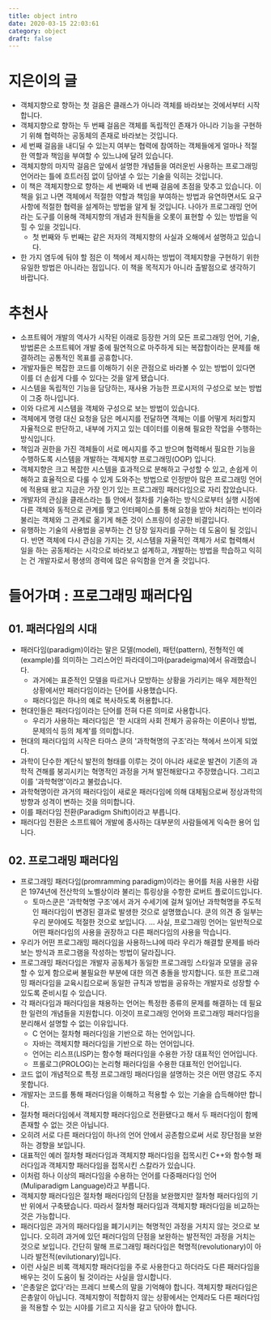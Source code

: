 ```yaml
---
title: object intro
date: 2020-03-15 22:03:61
category: object
draft: false
---
```


# 지은이의 글

- 객체지향으로 향하는 첫 걸음은 클래스가 아니라 객체를 바라보는 것에서부터 시작합니다.
- 객체지향으로 향하는 두 번째 걸음은 객체를 독립적인 존재가 아니라 기능을 구현하기 위해 협력하는 공동체의 존재로 바라보는 것입니다.
- 세 번째 걸음을 내디딜 수 있는지 여부는 협력에 참여하는 객체들에게 얼마나 적절한 역할과 책임을 부여할 수 있느냐에 달려 있습니다.
- 객체지향의 마지막 걸음은 앞에서 설명한 개념들을 여러운빈 사용하는 프로그래밍 언어라는 틀에 흐트러짐 없이 담아낼 수 있는 기술을 익히는 것입니다.
- 이 책은 객체지향으로 향하는 세 번째와 네 번째 걸음에 초점을 맞추고 있습니다. 이 책을 읽고 나면 객체에서 적절한 약할과 책임을 부여하는 방법과 유연하면서도 요구사항에 적절한 협력을 설계하는 방법을 알게 될 것입니다. 나아가 프로그래밍 언어라는 도구를 이용해 객체지향의 개념과 원칙들을 오롯이 표현할 수 있는 방법을 익힐 수 있을 것입니다.
  - 첫 번째와 두 번째는 같은 저자의 객체지향의 사실과 오해에서 설명하고 있습니다.
- 한 가지 염두에 둬야 할 점은 이 책에서 제시하는 방법이 객체지향을 구현하기 위한 유일한 방법은 아니라는 점입니다. 이 책을 목적지가 아니라 출발점으로 생각하기 바랍니다.

# 추천사

- 소프트웨어 개발의 역사가 시작된 이래로 등장한 거의 모든 프로그래밍 언어, 기술, 방법론은 소프트웨어 개발 중에 필연적으로 마주하게 되는 복잡함이라는 문제를 해결하려는 공통적인 목표를 공휴합니다.
- 개발자들은 복잡한 코드를 이해하기 쉬운 관점으로 바라볼 수 있는 방법이 있다면 이를 더 손쉽게 다를 수 있다는 것을 알게 됐습니다.
- 시스템을 독립적인 기능을 담당하는, 재사용 가능한 프로시저의 구성으로 보는 방법이 그중 하나입니다.
- 이와 다르게 시스템을 객체와 구성으로 보는 방법이 있습니다.
- 객체에게 명령 대신 요청을 담은 메시지를 전달하면 객체는 이를 어떻게 처리할지 자율적으로 판단하고, 내부에 가지고 있는 데이터를 이용해 필요한 작업을 수행하는 방식입니다.
- 책임과 권한을 가진 객체들이 서로 메시지를 주고 받으며 협력해서 필요한 기능을 수행하도록 시스템을 개발하는 객체지향 프로그래밍(OOP) 입니다.
- 객체지향은 크고 복잡한 시스템을 효과적으로 분해하고 구성할 수 있고, 손쉽게 이해하고 효율적으로 다룰 수 있게 도와주는 방법으로 인정받아 많은 프로그래밍 언어에 적용돼 왔고 지금은 가장 인기 있는 프로그래밍 패러다임으로 자리 잡았습니다.
- 개발자의 관심을 클래스라는 틀 안에서 절차를 기술하는 방식으로부터 실행 시점에 다른 객체와 동적으로 관계를 맺고 인터페이스를 통해 요청을 받아 처리하는 빈이라 불리는 객체와 그 관계로 옮기게 해준 것이 스프링이 성공한 비결입니다.
- 유행하는 기술의 사용법을 공부하는 건 당장 일자리를 구하는 데 도움이 될 것입니다. 반면 객체에 다시 관심을 가지는 것, 시스템을 자율적인 객체가 서로 협력해서 일을 하는 공동체라는 시각으로 바라보고 설계하고, 개발하는 방법을 학습하고 익히는 건 개발자로서 평생의 경력에 많은 유익함을 안겨 줄 것입니다.

# 들어가며 : 프로그래밍 패러다임

## 01. 패러다임의 시대

- 패러다임(paradigm)이라는 말은 모델(model), 패턴(pattern), 전형적인 예(example)를 의미하는 그리스어인 파라데이그마(paradeigma)에서 유래했습니다.
  - 과거에는 표준적인 모델을 따르거나 모방하는 상황을 가리키는 매우 제한적인 상황에서만 패러다임이라는 단어를 사용했습니다.
  - 패러다임은 하나의 예로 복사하도록 허용합니다.
- 현대인들은 패러다임이라는 단어를 전혀 다른 의미로 사용합니다.
  - 우리가 사용하는 패러다임은 '한 시대의 사회 전체가 공유하는 이론이나 방법, 문제의식 등의 체계'를 의미합니다.
- 현대의 패러다임의 시작은 타마스 쿤의 '과학혁명의 구조'라는 책에서 쓰이게 되었다.
- 과학이 단수한 계단식 발전의 형태를 이루는 것이 아니라 새로운 발견이 기존의 과학적 견해를 붕괴시키는 혁명적인 과정을 거쳐 발전해왔다고 주장했습니다. 그리고 이를 '과학혁명'이라고 불렀습니다.
- 과학혁명이란 과거의 패러다임이 새로운 패러다임에 의해 대체됨으로써 정상과학의 방향과 성격이 변하는 것을 의미합니다.
- 이를 패러다임 전환(Paradigm Shift)이라고 부릅니다.
- 패러다임 전환은 소프트웨어 개발에 종사하는 대부분의 사람들에게 익숙한 용어 입니다.

## 02. 프로그래밍 패러다임

- 프로그래밍 패러다임(promramming paradigm)이라는 용어를 처음 사용한 사람은 1974년에 전산학의 노벨상이라 불리는 튜링상을 수항한 로버트 플로이드입니다.
  - 토마스쿤은 '과학혁명 구조'에서 과거 수세기에 걸쳐 일어난 과학혁명을 주도적인 패러다임이 변경된 결과로 발생한 것으로 설명했습니다. 쿤의 의견 중 일부는 우리 분야에도 적절한 것으로 보입니다. ... 사실, 프로그래밍 언어는 일반적으로 어떤 패러다임의 사용을 권장하고 다른 패러다임의 사용을 막습니다.
- 우리가 어떤 프로그래밍 패러다임을 사용하느냐에 따라 우리가 해결할 문제를 바라보는 방식과 프로그램을 작성하는 방법이 달라집니다.
- 프로그래밍 패러다임은 개발자 공동체가 동일한 프로그래밍 스타일과 모델을 공유할 수 있게 함으로써 불필요한 부분에 대한 의견 충돌을 방지합니다. 또한 프로그래밍 패러다임을 교육시킴으로써 동일한 규칙과 방법을 공유하는 개발자로 성장할 수 있도록 준비시킬 수 있습니다.
- 각 패러다임과 패러다임을 채용하는 언어는 특정한 종류의 문제를 해결하는 데 필요한 일련의 개념들을 지원합니다. 이것이 프로그래밍 언어와 프로그래밍 패러다임을 분리해서 설명할 수 없는 이유입니다.
  - C 언어는 절차형 패러다임을 기반으로 하는 언어입니다.
  - 자바는 객체지향 패러다임을 기반으로 하는 언어입니다.
  - 언어는 리스프(LISP)는 함수형 패러다임을 수용한 가장 대표적인 언어입니다.
  - 프롤로그(PROLOG)는 논리형 패러다임을 수용한 대표적인 언어입니다.
- 코드 없이 개념적으로 특정 프로그래밍 패러다임을 설명하는 것은 어떤 영감도 주지 못합니다.
- 개발자는 코드를 통해 패러다임을 이해하고 적용할 수 있는 기술을 습득해야만 합니다.
- 절차형 패러다임에서 객체지향 패러다임으로 전환됐다고 해서 두 패러다임이 함께 존재할 수 없는 것은 아닙니다.
- 오히려 서로 다른 패러다임이 하나의 언어 안에서 공존함으로써 서로 장단점을 보완하는 경향을 보입니다.
- 대표적인 예러 절차형 패러다임과 객체지향 패러다임을 접목시킨 C++와 함수형 패러다임과 객체지향 패러다임을 접목시킨 스칼라가 있습니다.
- 이처럼 하나 이상의 패러다임을 수용하는 언어를 다중패러다임 언어(Muliparadigm Language)라고 부릅니다.
- 객체지향 패러다임은 절차형 패러다임의 단점을 보완했지만 절차형 패러다임의 기반 위에서 구축됐습니다. 따라서 절차형 패러다임과 객체지향 패러다임을 비교하는 것은 가능합니다.
- 패러다임은 과거의 패러다임을 폐기시키는 혁명적인 과정을 거치지 않는 것으로 보입니다. 오히려 과거에 있던 패러다임의 단점을 보완하는 발전적인 과정을 거치는 것으로 보입니다. 간단히 말해 프로그래밍 패러다임은 혁명적(revolutionary)이 아니라 발전적(evilutionary)입니다.
- 이런 사실은 비록 객체지향 패러다임을 주로 사용한다고 하더라도 다른 패러다임을 배우는 것이 도움이 될 것이라는 사실을 암시합니다.
- '은총알은 없다'라는 프레디 브룩스의 말을 기억해야 합니다. 객체지향 패러다임은 은총알이 아닙니다. 객체지향이 적합하지 않는 상황에서는 언제라도 다른 패러다임을 적용할 수 있는 시야를 기르고 지식을 갈고 닦아야 합니다.
